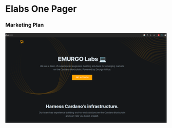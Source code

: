 # Elabs One Pager
### Marketing Plan

![alt text](https://github.com/EA-Emurgo-Labs/core-crypto-ui/blob/tasos-dev/onepager.png)
